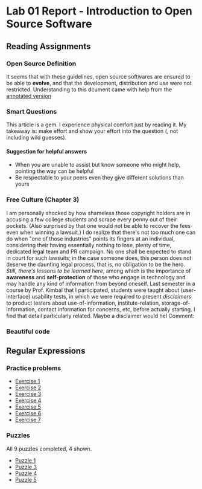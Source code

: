 # Lab 01 Report - Introduction to Open Source Software
## Reading Assignments
### Open Source Definition
It seems that with these guidelines, open source softwares are ensured to be able to **evolve**, and that the development, distribution and use were not restricted.
Understanding to this dcument came with help from the [annotated version](https://opensource.org/osd-annotated) 
### Smart Questions
This article is a gem. I experience physical comfort just by reading it. My takeaway is: make effort and show your effort into the question (, not including wild guesses).
#### Suggestion for helpful answers
 - When you are unable to assist but know someone who might help, pointing the way can be helpful
 - Be respectable to your peers even they give different solutions than yours
### Free Culture (Chapter 3)
I am personally shocked by how shameless those copyright holders are in accusing a few college students and scrape every penny out of their pockets. (Also surprised by that one would not be able to recover the fees even when winning a lawsuit.)
I do realize that there's not too much one can do when "one of those industries" points its fingers at an individual, considering their having essentially nothing to lose, plenty of time, dedicated legal team and PR campaign. No one shall be expected to stand in court for such lawsuits; in the case someone does, this person does not deserve the daunting legal process, that is, no obligation to be the hero.
*Still, there's lessons to be learned here*, among which is the importance of **awareness** and **self-protection** of those who engage in technology and may handle any kind of information from beyond oneself. Last semester in a course by Prof. Kimbal that I participated, students were taught about (user-interface) usability tests, in which we were required to present *disclaimers* to product testers about use-of-information, institute-relation, storage-of-information, contact information for concerns, etc, before actually starting. I find that detail particularly related. Maybe a disclaimer would hel
Comment: 
### Beautiful code

## Regular Expressions
### Practice problems
 - [Exercise 1](labs/lab01/15-1.png)
 - [Exercise 2](labs/lab01/15-2.png)
 - [Exercise 3](labs/lab01/15-3.png)
 - [Exercise 4](labs/lab01/15-4.png)
 - [Exercise 5](labs/lab01/15-5.png)
 - [Exercise 6](labs/lab01/15-6.png)
 - [Exercise 7](labs/lab01/15-7.png)
### Puzzles
All 9 puzzles completed, 4 shown.
 - [Puzzle 1](labs/lab01/16-1.png)
 - [Puzzle 3](labs/lab01/16-3.png)
 - [Puzzle 4](labs/lab01/16-4.png)
 - [Puzzle 5](labs/lab01/16-5.png)
